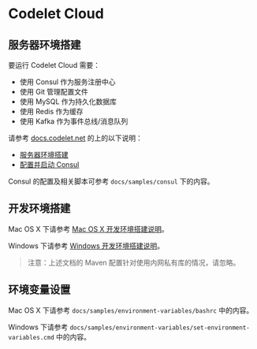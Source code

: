# Codelet Cloud

## 服务器环境搭建

要运行 Codelet Cloud 需要：

- 使用 Consul 作为服务注册中心
- 使用 Git 管理配置文件
- 使用 MySQL 作为持久化数据库
- 使用 Redis 作为缓存
- 使用 Kafka 作为事件总线/消息队列

请参考 [docs.codelet.net](https://docs.codelet.net) 的上的以下说明：

- [服务器环境搭建](https://docs.codelet.net/docs/framework/continuous-integration/install-components/)
- [配置并启动 Consul](https://docs.codelet.net/docs/framework/continuous-integration/configure-consul/)

Consul 的配置及相关脚本可参考 `docs/samples/consul` 下的内容。

## 开发环境搭建

Mac OS X 下请参考 [Mac OS X 开发环境搭建说明](https://docs.codelet.net/docs/framework/developer-manual-for-backend/mac-os-x/)。

Windows 下请参考 [Windows 开发环境搭建说明](https://docs.codelet.net/docs/framework/developer-manual-for-backend/windows/)。

> 注意：上述文档的 Maven 配置针对使用内网私有库的情况，请忽略。

## 环境变量设置

Mac OS X 下请参考 `docs/samples/environment-variables/bashrc` 中的内容。

Windows 下请参考 `docs/samples/environment-variables/set-environment-variables.cmd` 中的内容。
